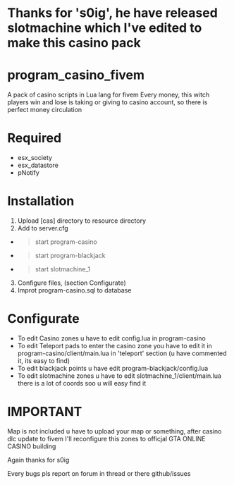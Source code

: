 # Thanks for 's0ig', he have released slotmachine which I've edited to make this casino pack

# program_casino_fivem
A pack of casino scripts in Lua lang for fivem
Every money, this witch players win and lose is taking or giving to casino account, so there is perfect money circulation


# Required
* esx_society
* esx_datastore
* pNotify

# Installation 
1. Upload [cas] directory to resource directory
1. Add to server.cfg 
* >start program-casino
* >start program-blackjack
* >start slotmachine_1
3. Configure files, (section Configurate)
4. Improt program-casino.sql to database


# Configurate
* To edit Casino zones u have to edit config.lua in program-casino
* To edit Teleport pads to enter the casino zone you have to edit it in program-casino/client/main.lua in 'teleport' section (u have commented it, its easy to find)
* To edit blackjack points u have edit program-blackjack/config.lua
* To edit slotmachine zones u have to edit slotmachine_1/client/main.lua there is a lot of coords soo u will easy find it

# IMPORTANT
Map is not included u have to upload your map or something, after casino dlc update to fivem I'll reconfigure this zones to officjal GTA ONLINE CASINO building

Again thanks for s0ig

Every bugs pls report on forum in thread or there github/issues
